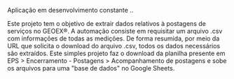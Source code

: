 Aplicação em desenvolvimento constante ..

Este projeto tem o objetivo de extrair dados relativos à postagens de serviços no GEOEX®. A automação consiste em requisitar um arquivo .csv com informações de todas as medições. De forma resumida, por meio da URL que solicita o download do arquivo .csv, todos os dados necessários são extraídos. Este simples projeto faz o download da planilha presente em EPS > Encerramento - Postagens > Acompanhamento de postagens e sobe os arquivos para uma "base de dados" no Google Sheets.
